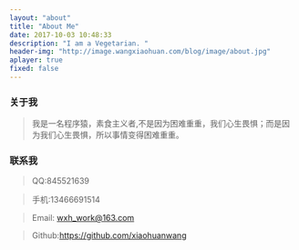 ```yaml
---
layout: "about"
title: "About Me"
date: 2017-10-03 10:48:33
description: "I am a Vegetarian. "
header-img: "http://image.wangxiaohuan.com/blog/image/about.jpg"
aplayer: true
fixed: false
---
```



### 关于我

>我是一名程序猿，素食主义者,不是因为困难重重，我们心生畏惧；而是因为我们心生畏惧，所以事情变得困难重重。



 >

### 联系我
>QQ:845521639

>手机:13466691514

>Email: wxh_work@163.com

> Github:https://github.com/xiaohuanwang

